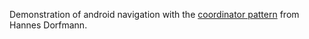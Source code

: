 Demonstration of android navigation with the [coordinator pattern](https://hannesdorfmann.com/android/coordinators-android/) from Hannes Dorfmann.